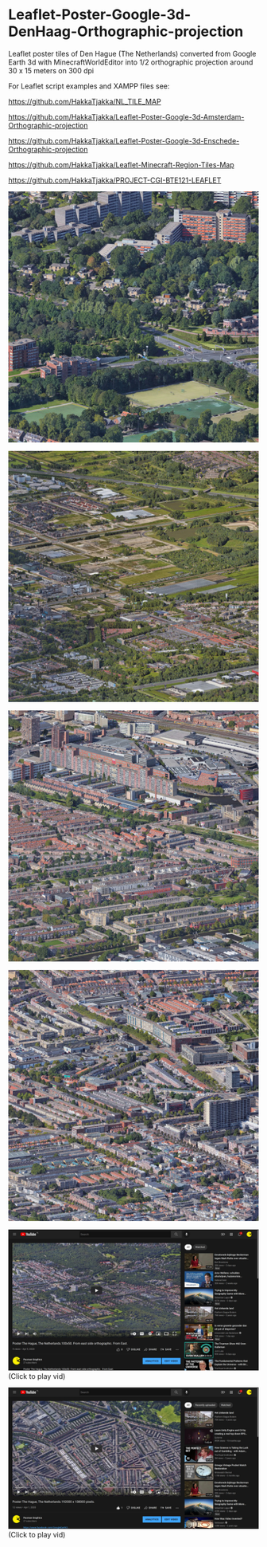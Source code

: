 # Leaflet-Poster-Google-3d-DenHaag-Orthographic-projection
Leaflet poster tiles of Den Hague (The Netherlands) converted from Google Earth 3d with MinecraftWorldEditor into 1/2 orthographic projection around 30 x 15 meters on 300 dpi

For Leaflet script examples and XAMPP files see:

https://github.com/HakkaTjakka/NL_TILE_MAP

https://github.com/HakkaTjakka/Leaflet-Poster-Google-3d-Amsterdam-Orthographic-projection

https://github.com/HakkaTjakka/Leaflet-Poster-Google-3d-Enschede-Orthographic-projection

https://github.com/HakkaTjakka/Leaflet-Minecraft-Region-Tiles-Map

https://github.com/HakkaTjakka/PROJECT-CGI-BTE121-LEAFLET


![clipboard_small](https://github.com/HakkaTjakka/Leaflet-Poster-Google-3d-DenHaag-Orthographic-projection/blob/main/Poster%201/15/3/1/r.30.12.jpg)

![clipboard_small](https://github.com/HakkaTjakka/Leaflet-Poster-Google-3d-DenHaag-Orthographic-projection/blob/main/Poster%201/13/0/0/r.0.2.jpg)

![clipboard_small](https://github.com/HakkaTjakka/Leaflet-Poster-Google-3d-DenHaag-Orthographic-projection/blob/main/Poster%201/14/1/0/r.10.4.jpg)

![clipboard_small](https://github.com/HakkaTjakka/Leaflet-Poster-Google-3d-DenHaag-Orthographic-projection/blob/main/Poster%201/14/1/0/r.12.3.jpg)


[![Demo CountPages alpha](https://github.com/HakkaTjakka/Leaflet-Poster-Google-3d-DenHaag-Orthographic-projection/blob/main/den_haag_youtube.jpg)](https://www.youtube.com/watch?v=kSRFD73Bcw8)
(Click to play vid)

[![Demo CountPages alpha](https://github.com/HakkaTjakka/Leaflet-Poster-Google-3d-DenHaag-Orthographic-projection/blob/main/den_haag2_youtube.jpg)](https://www.youtube.com/watch?v=vdRfE87CReA)
(Click to play vid)


